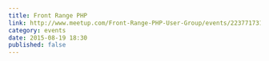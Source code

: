 ```yaml
---
title: Front Range PHP
link: http://www.meetup.com/Front-Range-PHP-User-Group/events/223771731/
category: events
date: 2015-08-19 18:30
published: false
---
```

